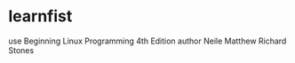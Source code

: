 # learnfist
use Beginning Linux Programming 4th Edition
 author Neile Matthew
        Richard Stones
